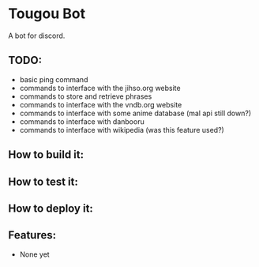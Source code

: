 # Tougou Bot

A bot for discord.

## TODO:
 - basic ping command
 - commands to interface with the jihso.org website
 - commands to store and retrieve phrases
 - commands to interface with the vndb.org website
 - commands to interface with some anime database (mal api still down?)
 - commands to interface with danbooru
 - commands to interface with wikipedia (was this feature used?)

## How to build it: 

## How to test it:

## How to deploy it:

## Features: 
 - None yet
